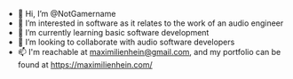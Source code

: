 - 👋 Hi, I’m @NotGamername
- 👀 I’m interested in software as it relates to the work of an audio engineer
- 🌱 I’m currently learning basic software development
- 💞️ I’m looking to collaborate with audio software developers
- 📫 I'm reachable at maximilienhein@gmail.com, and my portfolio can be found at https://maximilienhein.com/

<!---
NotGamername/NotGamername is a ✨ special ✨ repository because its `README.md` (this file) appears on your GitHub profile.
You can click the Preview link to take a look at your changes.
--->
